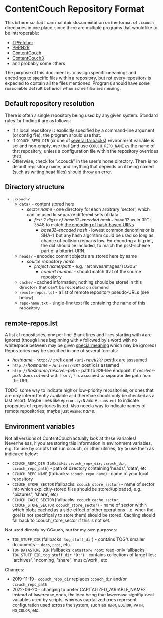 # ContentCouch Repository Format

This is here so that I can maintain documentation on the format of ```.ccouch``` directories in one place,
since there are multiple programs that would like to be interoperable:

- [TPFetcher](//github.com/TOGoS/TPFetcher.git)
- [PHPN2R](//github.com/TOGoS/PHPN2R.git)
- [ContentCouch](https://github.com/TOGoS/ContentCouch.git)
- [ContentCouch3](https://github.com/TOGoS/ContentCouch3.git)
- and probably some others

The purpose of this document is to assign specific meanings and encodings to specific files within a repository,
but not every repository is expected to contain all the files mentioned.
Programs should have some reasonable default behavior when some files are missing.

## Default repository resolution

There is often a single repository being used by any given system.  Standard rules for finding it are as follows:
- If a local repository is explicitly specified by a command-line argument (or config file), the program should use that.
- If ```CCOUCH_REPO_DIR``` (or one of [several fallbacks](#environment-variables)) environment variable is set and non-empty, use that
  (and use ```CCOUCH_REPO_NAME``` as the name of that repository, unless
  a configuration file within the repository overrides that)
- Otherwise, check for ".ccouch" in the user's home directory.  There is no default repository name,
  and anything that depends on it being named (such as writing head files)
  should throw an error.

## Directory structure

- ```.ccouch/```
  - ```data/``` - content stored here
    - _sector name_ - one directory for each arbitrary 'sector', which can be used to separate different sets of data
      - _first 2 digits of base32-encoded hash_ -
        base32 as in RFC-3548 to match [the encoding of hash-based URNs](http://www.nuke24.net/docs/2015/HashURNs.html)
        - _base32-encoded hash_ - lowest common denominator is SHA-1,
	  but any hash algorithm could be used so long as chance of collision remains low.
	  For encoding a bitprint, the dot should be included, to match the post-scheme part of a bitprint URN.
  - ```heads/``` - encoded commit objects are stored here by name
    - _source repository name_
      - _project name/path_ - e.g. "archives/images/TOGoS"
        - _commit number_ - should match that of the source repository
  - ```cache/``` - cached information;
    nothing should be stored in this directory that can't be recreated on demand
  - ```remote-repos.lst``` - a list of remote repository pseudo-URLs (see below)
  - ```repo-name.txt``` - single-line text file containing the name of this repository

## remote-repos.lst

A list of repositories, one per line.
Blank lines and lines starting with ```#``` are ignored
(though lines beginning with ```#``` followed by a word with no whitespace between may be given
[special meaning](https://github.com/TOGoS/M3UExtensions)
which may be ignored)
Repositories may be specified in one of several formats:

- _hostname_ - ```http://``` prefix and ```/uri-res/N2R?``` postfix are asssumed
- ```http://```_hostname_ - ```/uri-res/N2R?``` postfix is assumed
- ```http://```_hostname_```/```_resolver-path_ - path to ```N2R```-like endpoint.
  If _resolver-path_ does not end with ```?``` or ```/```, ```?``` is assumed to separate
  the path from the URL.

TODO: some way to indicate high or low-priority repositories,
or ones that are only intermittently available and therefore should only
be checked as a last resort.
Maybe lines like ```#priority:N``` and ```#transient``` to indicate properties
of repositories listed.
Also need a way to indicate names of remote repositories; maybe just ```#name:```_name_.

## Environment variables

Not all versions of ContentCouch actually look at these variables!
Nevertheless, if you are storing this information in environment variables,
e.g. for use by scripts that run ccouch, or other utilities,
try to use them as indicated below:

- `CCOUCH_REPO_DIR` (fallbacks: `ccouch_repo_dir`, `ccouch_dir`, `ccouch_repo_path`) - path of directory containing 'heads', 'data', etc
- `CCOUCH_REPO_NAME` (fallbacks: `ccouch_repo_name`) - name of your local repository
- `CCOUCH_STORE_SECTOR` (fallbacks: `ccouch_store_sector`) - name of sector into which explicitly-stored files should
  be stored/uploaded, e.g. "pictures", 'share', etc)
- `CCOUCH_CACHE_SECTOR` (fallbacks: `ccouch_cache_sector`, `CCOUCH_STORE_SECTOR`, `ccouch_store_sector`) -
  name of sector within which blobs cached
  as a side-effect of other operations (i.e. when the goal is not
  specifically to store them) should be stored.
  Caching should fall back to ccouch_store_sector if this is not set.
  
Not used directly by CCouch, but for my own purposes:
  
- `TOG_STUFF_DIR` (fallbacks: `tog_stuff_dir`) - contains TOG's smaller documents -- `docs`, `proj`, etc.
- `TOG_DATASTORE_DIR` (fallbacks: `datastore_root`; read-only fallbacks: `TOG_STUFF_DIR`, `tog_stuff_dir`, `"D:"`) - contains collections of large files; 'archives', 'incoming', 'share', 'music/work', etc

Changes:
- 2019-11-19 - `ccouch_repo_dir` replaces `ccouch_dir` and/or `ccouch_repo_path`
- 2022-06-23 - changing to prefer CAPITALIZED_VARIABLE_NAMES instead of lowercase_ones,
  the idea being that lowercase signifiy local variables used by scripts,
  whereas capitalized ones represent configuration used across the system,
  such as `TERM`, `EDITOR`, `PATH`, `NO_COLOR`, etc.
